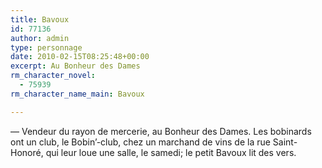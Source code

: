 ```yaml
---
title: Bavoux
id: 77136
author: admin
type: personnage
date: 2010-02-15T08:25:48+00:00
excerpt: Au Bonheur des Dames
rm_character_novel:
  - 75939
rm_character_name_main: Bavoux

---
```

— Vendeur du rayon de mercerie, au Bonheur des Dames. Les bobinards ont un club, le Bobin&rsquo;-club, chez un marchand de vins de la rue Saint-Honoré, qui leur loue une salle, le samedi; le petit Bavoux lit des vers. 